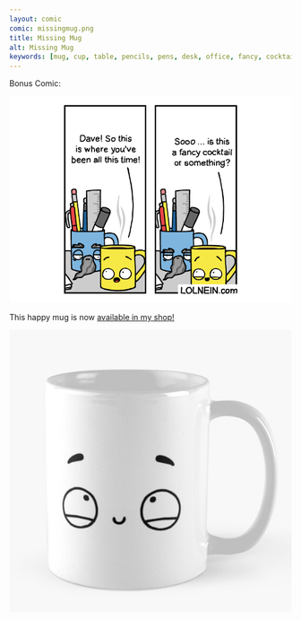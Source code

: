 ```yaml
---
layout: comic
comic: missingmug.png
title: Missing Mug
alt: Missing Mug
keywords: [mug, cup, table, pencils, pens, desk, office, fancy, cocktail, supplies, coffee, missing, dave]
---
```


Bonus Comic:

![Missing Mug Bonus](/images/missingmug_bonus.png)

This happy mug is now [available in my shop!](https://www.redbubble.com/shop/lolnein)

[![Happy Mug](/images/happymug.jpg)](https://www.redbubble.com/people/lolnein/works/41721258-happy-mug)

